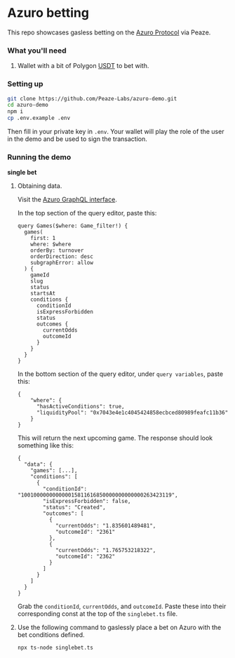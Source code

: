 # Azuro betting

This repo showcases gasless betting on the [Azuro Protocol](https://azuro.org/) via Peaze. 

### What you'll need

1. Wallet with a bit of Polygon [USDT](https://polygonscan.com/token/0xc2132D05D31c914a87C6611C10748AEb04B58e8F) to bet with. 

### Setting up

```sh
git clone https://github.com/Peaze-Labs/azuro-demo.git
cd azuro-demo
npm i
cp .env.example .env
```

Then fill in your private key in `.env`. 
Your wallet will play the role of the user in the demo and be used to sign the transaction.

### Running the demo

**single bet**

1. Obtaining data. 

	Visit the [Azuro GraphQL interface](https://thegraph.azuro.org/subgraphs/name/azuro-protocol/azuro-api-polygon-v3). 
 
 	In the top section of the query editor, paste this:

	```
	query Games($where: Game_filter!) {
	  games(
	    first: 1
	    where: $where
	    orderBy: turnover
	    orderDirection: desc
	    subgraphError: allow
	  ) {
	    gameId
	    slug
	    status
	    startsAt
	    conditions {
	      conditionId
	      isExpressForbidden
	      status
	      outcomes {
	        currentOdds
	        outcomeId
	      }
	    }
	  }
	}
	```
	
 	In the bottom section of the query editor, under `query variables`, paste this:
 	
 	```
 	{
	  	"where": {
	      "hasActiveConditions": true,
	      "liquidityPool": "0x7043e4e1c4045424858ecbced80989feafc11b36"
		}
	}
 	```
 	
 	This will return the next upcoming game. The response should look something like this: 
 	
	```
	{
	  "data": {
	    "games": [...],
	    "conditions": [
	      {
	        "conditionId": "100100000000000015811616850000000000000263423119",
	        "isExpressForbidden": false,
	        "status": "Created",
	        "outcomes": [
	          {
	            "currentOdds": "1.835601489481",
	            "outcomeId": "2361"
	          },
	          {
	            "currentOdds": "1.765753218322",
	            "outcomeId": "2362"
	          }
	        ]
	      }
	    ]
	  }
	}
	```
	
	Grab the `conditionId`, `currentOdds`, and `outcomeId`. Paste these into their corresponding const at the top of the `singlebet.ts` file.	

2. Use the following command to gaslessly place a bet on Azuro with the bet conditions defined. 
	
	```sh
	npx ts-node singlebet.ts
	```